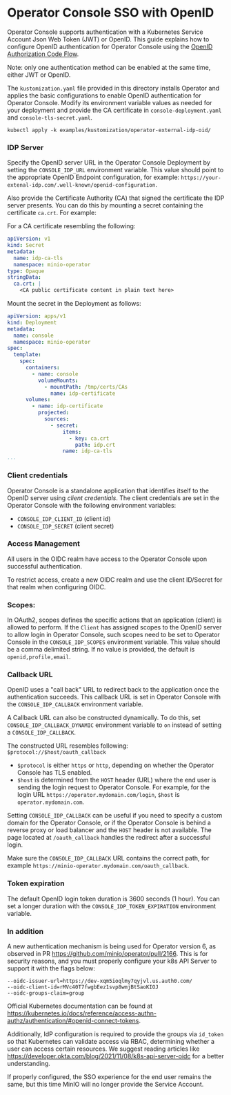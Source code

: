 # Operator Console SSO with OpenID

Operator Console supports authentication with a Kubernetes Service Account Json Web Token (JWT) or OpenID. This guide explains how to configure OpenID authentication for Operator Console using the [OpenID Authorization Code Flow](https://openid.net/specs/openid-connect-core-1_0.html#CodeFlowAuth).

Note: only one authentication method can be enabled at the same time, either JWT or OpenID.

The `kustomization.yaml` file provided in this directory installs Operator and applies the basic configurations to enable OpenID authentication for Operator Console. Modify its environment variable values as needed for your deployment and provide the CA certificate in `console-deployment.yaml` and `console-tls-secret.yaml`.

```shell
kubectl apply -k examples/kustomization/operator-external-idp-oid/
```

### IDP Server

Specify the OpenID server URL in the Operator Console Deployment by setting the `CONSOLE_IDP_URL` environment variable. This value should point to the appropriate OpenID Endpoint configuration, for example: `https://your-extenal-idp.com/.well-known/openid-configuration`.

Also provide the Certificate Authority (CA) that signed the certificate the IDP server presents. You can do this by mounting a secret containing the certificate `ca.crt`. For example:

For a CA certificate resembling the following:

```yaml
apiVersion: v1
kind: Secret
metadata:
  name: idp-ca-tls
  namespace: minio-operator
type: Opaque
stringData:
  ca.crt: |
    <CA public certificate content in plain text here> 
```

Mount the secret in the Deployment as follows:

```yaml
apiVersion: apps/v1
kind: Deployment
metadata:
  name: console
  namespace: minio-operator
spec:
  template:
    spec:
      containers:
        - name: console
          volumeMounts:
            - mountPath: /tmp/certs/CAs
              name: idp-certificate
      volumes:
        - name: idp-certificate
          projected:
            sources:
              - secret:
                  items:
                    - key: ca.crt
                      path: idp.crt
                  name: idp-ca-tls
...
```

### Client credentials

Operator Console is a standalone application that identifies itself to the OpenID server using *client credentials*. The client credentials are set in the Operator Console with the following environment variables: 
- `CONSOLE_IDP_CLIENT_ID` (client id)
- `CONSOLE_IDP_SECRET` (client secret)

### Access Management

All users in the OIDC realm have access to the Operator Console upon successful authentication.

To restrict access, create a new OIDC realm and use the client ID/Secret for that realm when configuring OIDC.

### Scopes:

In OAuth2, scopes defines the specific actions that an application (client) is allowed to perform. If the `Client` has assigned scopes to the OpenID server to allow login in Operator Console, such scopes need to be set to Operator Console in the `CONSOLE_IDP_SCOPES` environment variable. This value should be a comma delimited string. If no value is provided, the default is `openid,profile,email`.

### Callback URL
OpenID uses a "call back" URL to redirect back to the application once the authentication succeeds. This callback URL is set in Operator Console with the `CONSOLE_IDP_CALLBACK` environment variable.

A Callback URL can also be constructed dynamically. To do this, set `CONSOLE_IDP_CALLBACK_DYNAMIC` environment variable to `on` instead of setting a `CONSOLE_IDP_CALLBACK`.

The constructed URL resembles following: `$protocol://$host/oauth_callback`

- `$protocol` is either `https` or `http`, depending on whether the Operator Console has TLS enabled.
- `$host` is determined from the `HOST` header (URL) where the end user is sending the login request to Operator Console. For example, for the login URL `https://operator.mydomain.com/login`, `$host` is `operator.mydomain.com`. 

Setting `CONSOLE_IDP_CALLBACK` can be useful if you need to specify a custom domain for the Operator Console, or if the Operator Console is behind a reverse proxy or load balancer and the `HOST` header is not available.
The page located at `/oauth_callback` handles the redirect after a successful login.

Make sure the `CONSOLE_IDP_CALLBACK` URL contains the correct path, for example `https://minio-operator.mydomain.com/oauth_callback`.

### Token expiration

The default OpenID login token duration is 3600 seconds (1 hour). You can set a longer duration with the
`CONSOLE_IDP_TOKEN_EXPIRATION` environment variable.

### In addition

A new authentication mechanism is being used for Operator version 6, as observed in PR https://github.com/minio/operator/pull/2166. This is for security reasons, and you must properly configure your k8s API Server to support it with the flags below:

```
--oidc-issuer-url=https://dev-xqm5ioqlmy7qyjvl.us.auth0.com/
--oidc-client-id=rMVc40T7fwgbEez1svp8wmjBtSaoKIOJ
--oidc-groups-claim=group
```

Official Kubernetes documentation can be found at https://kubernetes.io/docs/reference/access-authn-authz/authentication/#openid-connect-tokens.

Additionally, IdP configuration is required to provide the groups via `id_token` so that Kubernetes can validate access via RBAC, determining whether a user can access certain resources. We suggest reading articles like https://developer.okta.com/blog/2021/11/08/k8s-api-server-oidc for a better understanding.

If properly configured, the SSO experience for the end user remains the same, but this time MinIO will no longer provide the Service Account.
